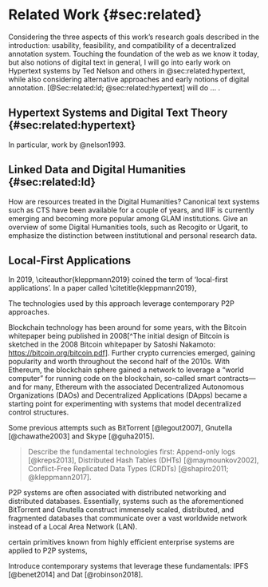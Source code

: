 # Related Work {#sec:related}

Considering the three aspects of this work’s research goals described in the introduction: usability, feasibility, and compatibility of a decentralized annotation system. Touching the foundation of the web as we know it today, but also notions of digital text in general, I will go into early work on Hypertext systems by Ted Nelson and others in @sec:related:hypertext, while also considering alternative approaches and early notions of digital annotation. [@Sec:related:ld; @sec:related:hypertext] will do … .

## Hypertext Systems and Digital Text Theory {#sec:related:hypertext}
 
In particular, work by @nelson1993.
 
## Linked Data and Digital Humanities {#sec:related:ld}

How are resources treated in the Digital Humanities? Canonical text systems such as CTS have been available for a couple of years, and IIIF is currently emerging and becoming more popular among GLAM institutions. Give an overview of some Digital Humanities tools, such as Recogito or Ugarit, to emphasize the distinction between institutional and personal research data.

## Local-First Applications

In 2019, \citeauthor{kleppmann2019} coined the term of ‘local-first applications’. In a paper called \citetitle{kleppmann2019}, 

The technologies used by this approach leverage contemporary P2P approaches.

Blockchain technology has been around for some years, with the Bitcoin whitepaper being published in 2008[^The initial design of Bitcoin is sketched in the 2008 Bitcoin whitepaper by Satoshi Nakamoto: https://bitcoin.org/bitcoin.pdf]. Further crypto currencies emerged, gaining popularity and worth throughout the second half of the 2010s. With Ethereum, the blockchain sphere gained a network to leverage a “world computer” for running code on the blockchain, so-called smart contracts—and for many, Ethereum with the associated Decentralized Autonomous Organizations (DAOs) and Decentralized Applications (DApps) became a starting point for experimenting with systems that model decentralized control structures.

Some previous attempts such as BitTorrent [@legout2007], Gnutella [@chawathe2003] and Skype [@guha2015].

> Describe the fundamental technologies first: Append-only logs [@kreps2013], Distributed Hash Tables (DHTs) [@maymounkov2002], Conflict-Free Replicated Data Types (CRDTs) [@shapiro2011; @kleppmann2017].

P2P systems are often associated with distributed networking and distributed databases. Essentially, systems such as the aforementioned BitTorrent and Gnutella construct immensely scaled, distributed, and fragmented databases that communicate over a vast worldwide network instead of a Local Area Network (LAN).

certain primitives known from highly efficient enterprise systems are applied to P2P systems,

Introduce contemporary systems that leverage these fundamentals: IPFS [@benet2014] and Dat [@robinson2018].
